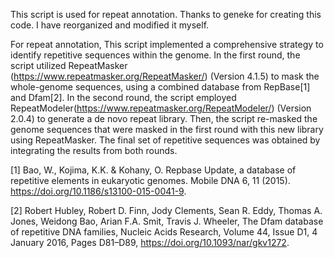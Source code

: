 This script is used for repeat annotation. Thanks to geneke for creating this code. I have reorganized and modified it myself.


For repeat annotation, This script implemented a comprehensive strategy to identify repetitive sequences within the genome. In the first round, the script utilized RepeatMasker (https://www.repeatmasker.org/RepeatMasker/) (Version 4.1.5) to mask the whole-genome sequences, using a combined database from RepBase[1] and Dfam[2]. In the second round, the script employed RepeatModeler(https://www.repeatmasker.org/RepeatModeler/) (Version 2.0.4) to generate a de novo repeat library. Then, the script re-masked the genome sequences that were masked in the first round with this new library using RepeatMasker. The final set of repetitive sequences was obtained by integrating the results from both rounds.

[1] Bao, W., Kojima, K.K. & Kohany, O. Repbase Update, a database of repetitive elements in eukaryotic genomes. Mobile DNA 6, 11 (2015). https://doi.org/10.1186/s13100-015-0041-9.

[2] Robert Hubley, Robert D. Finn, Jody Clements, Sean R. Eddy, Thomas A. Jones, Weidong Bao, Arian F.A. Smit, Travis J. Wheeler, The Dfam database of repetitive DNA families, Nucleic Acids Research, Volume 44, Issue D1, 4 January 2016, Pages D81–D89, https://doi.org/10.1093/nar/gkv1272.

